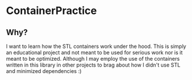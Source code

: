 # ContainerPractice
## Why?
I want to learn how the STL containers work under the hood. This is simply an educational project and not meant to be used for serious work nor is it meant to be optimized. Although I may employ the use of the containers written in this library in other projects to brag about how I didn't use STL and minimized dependencies :)
